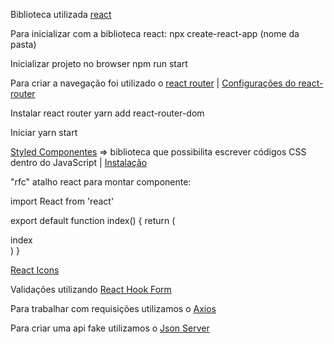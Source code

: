 Biblioteca utilizada [react](https://pt-br.reactjs.org/)


Para inicializar com a biblioteca react:
npx create-react-app (nome da pasta)

Inicializar projeto no browser
npm run start

Para criar a navegação foi utilizado o [react router](https://v5.reactrouter.com/) | [Configurações do react-router](https://v5.reactrouter.com/web/guides/quick-start)

Instalar react router
yarn add react-router-dom

Iniciar
yarn start

[Styled Componentes](https://styled-components.com/) => biblioteca que possibilita escrever códigos CSS dentro do JavaScript | [Instalação](https://styled-components.com/docs/basics#installation)


"rfc" atalho react para montar componente:
<div>import React from 'react'

export default function index() {
  return (
    <div>index</div>
  )
}</div>

[React Icons](https://react-icons.github.io/react-icons/)

Validações utilizando [React Hook Form](https://react-hook-form.com/)

Para trabalhar com requisições utilizamos o [Axios](https://axios-http.com/ptbr/docs/intro)

Para criar uma api fake utilizamos o [Json Server](https://www.npmjs.com/package/json-server)
